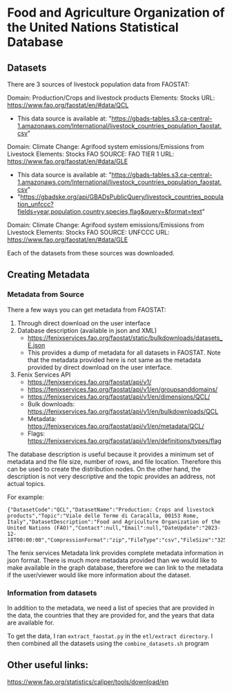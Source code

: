 # Food and Agriculture Organization of the United Nations Statistical Database 

## Datasets 

There are 3 sources of livestock population data from FAOSTAT: 

Domain: Production/Crops and livestock products
Elements: Stocks
URL: https://www.fao.org/faostat/en/#data/QCL
* This data source is available at: "https://gbads-tables.s3.ca-central-1.amazonaws.com/International/livestock_countries_population_faostat.csv"

Domain: Climate Change: Agrifood system emissions/Emissions from Livestock
Elements: Stocks
FAO SOURCE: FAO TIER 1
URL: https://www.fao.org/faostat/en/#data/GLE
* This data source is available at: "https://gbads-tables.s3.ca-central-1.amazonaws.com/International/livestock_countries_population_faostat.csv"
* "https://gbadske.org/api/GBADsPublicQuery/livestock_countries_population_unfccc?fields=year,population,country,species,flag&query=&format=text"

Domain: Climate Change: Agrifood system emissions/Emissions from Livestock
Elements: Stocks
FAO SOURCE: UNFCCC
URL: https://www.fao.org/faostat/en/#data/GLE

Each of the datasets from these sources was downloaded.

## Creating Metadata 

### Metadata from Source 

There a few ways you can get metadata from FAOSTAT: 

1. Through direct download on the user interface
2. Database description (available in json and XML)
    * https://fenixservices.fao.org/faostat/static/bulkdownloads/datasets_E.json
    * This provides a dump of metadata for all datasets in FAOSTAT. Note that the metadata provided here is not same as the metadata provided by direct download on the user interface.
3. Fenix Services API 
    * https://fenixservices.fao.org/faostat/api/v1/
    * https://fenixservices.fao.org/faostat/api/v1/en/groupsanddomains/
    * https://fenixservices.fao.org/faostat/api/v1/en/dimensions/QCL/
    * Bulk downloads: https://fenixservices.fao.org/faostat/api/v1/en/bulkdownloads/QCL 
    * Metadata: https://fenixservices.fao.org/faostat/api/v1/en/metadata/QCL/
    * Flags: https://fenixservices.fao.org/faostat/api/v1/en/definitions/types/flag

The database description is useful because it provides a minimum set of metadata and the file size, number of rows, and file location. Therefore this can be used to create the distribution nodes. On the other hand, the description is not very descriptive and the topic provides an address, not actual topics. 
    
For example: 

```
{"DatasetCode":"QCL","DatasetName":"Production: Crops and livestock products","Topic":"Viale delle Terme di Caracalla, 00153 Rome, Italy","DatasetDescription":"Food and Agriculture Organization of the United Nations (FAO)","Contact":null,"Email":null,"DateUpdate":"2023-12-18T00:00:00","CompressionFormat":"zip","FileType":"csv","FileSize":"32546KB","FileRows":4127584,"FileLocation":"https://fenixservices.fao.org/faostat/static/bulkdownloads/Production_Crops_Livestock_E_All_Data_(Normalized).zip"}
```

The fenix services Metadata link provides complete metadata information in json format. There is much more metadata provided than we would like to make available in the graph database, therefore we can link to the metadata if the user/viewer would like more information about the dataset. 

### Information from datasets 

In addition to the metadata, we need a list of species that are provided in the data, the countries that they are provided for, and the years that data are available for. 

To get the data, I ran `extract_faostat.py` in the `etl/extract directory`. 
I then combined all the datasets using the `combine_datasets.sh` program

## Other useful links: 

https://www.fao.org/statistics/caliper/tools/download/en